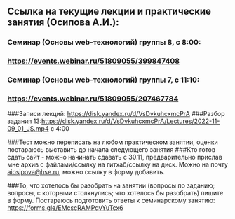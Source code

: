 ## Ссылка на текущие лекции и практические занятия (Осипова А.И.):
### Семинар (Основы web-технологий) группы 8, с 8:00:
### https://events.webinar.ru/51809055/399847408

### Семинар (Основы web-технологий) группы 7, с 11:10:
### https://events.webinar.ru/51809055/207467784

###Записи лекций: https://disk.yandex.ru/d/VsDvkuhcxmcPrA
###Разбор задания 13:https://disk.yandex.ru/d/VsDvkuhcxmcPrA/Lectures/2022-11-09_01_JS.mp4 с 4:00

###Тест можно переписать на любом практическом занятии, оценки постараюсь выставить до начала следующего занятия
###Кто готов сдать сайт - можно начинать сдавать с 30.11, предварительно прислав мне архив с файлами/ссылку на гитхаб/ссылку на диск. Можно на почту aiosipova@hse.ru, можно ссылку в форму добавить.

###То, что хотелось бы разобрать на занятии (вопросы по заданию; вопросы, с которыми столкнулись; что хотелось бы разобрать) пишите в форму. Постараюсь подготовить ответы к семинарскому занятию: https://forms.gle/EMcscRAMPqvYuTcx6 
